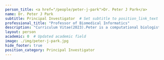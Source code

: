 ```yaml
---
person_title: <a href="/people/peter-j-park">Dr. Peter J Park</a>
name: Dr. Peter J Park
subtitle: Principal Investigator  # Set subtitle to position_link_text
professional_title: "Professor of Biomedical Informatics"
description: "Curriculum Vitae(2023).Peter is a computational biologist in the Department of Biomedical Informatics at Harvard Medical School (HMS), specializing in epigenomics and cancer genomics. He was originally trained in applied mathematics at Harvard (AB/SM, 1994) and Caltech (PhD, 1999), writing his doctoral thesis on numerical analysis of partial differential equations. He became interested in molecular biology and genomics as a postdoctoral fellow in the Department of Biostatistics at the Harvard School of Public Health. He moved to Children's Hospital Boston in 2001 as an instructor at Harvard Medical School and was promoted to an assistant professor in 2006 and to an associate professor in 2010. He became a founding member of the Department of Biomedical Informatics in 2015 and was appointed a full professor in 2016.He is the director of theBioinformatics and Integrative GenomicsPhD program at HMS and a co-leader of theCancer Data Sciences Programat Dana-Farber/Harvard Cancer Center (profile). He is also a member of theDivision of Geneticsat Brigham and Women’s Hospital,Biological and Biomedical Sciences (BBS)PhD program at HMS (profile), and an affiliated member of theHarvard-MIT Division of Health Sciences and Technology. He is an editorial board member of Bioinformatics and formerly an associate editor of BMC Bioinformatics and a member of Faculty of 1000. He was a recipient of the Sloan Research Fellowship in 2010 and the Harvard Medical School Young Mentor Award in 2012.He has given talks at many universities and conferences, including Abcam conference in chromosome rearrangements/epigenetics, Advances in Genome Biology and Technology conference, American Associate for Cancer Research Annual Meeting, AstraZeneca, Beyond the Genome conference, Bioconductor workshop, BioIT conference, Boston University Medical Center, Biopharma Research Council conference, Broad Institute, Brown University, Cambridge Research Institute (UK), CHI Next-generation sequencing conference, Carnegie Mellon/University of Pittsburgh, Dana-Farber Cancer Institute, Duke University, Genentech, Harvard School of Public Health, Harvard Stem Cell Institute Blood symposium, HMS Clinical Bioinformatics Summit, IFOM (Italy), INSERM workshop on epigenomics (France), Indiana University, International Collaboration for Clinical Genomics conference, International Conference on Bioinformatics (Atlanta, Georgia), Isaac Newton Institute for Mathematical Sciences at the University of Cambridge (UK), Italian Genetics Association meeting, Korea Advanced Institute of Science and Technology, Massachusetts General Hospital Cancer Center, MIT, National Institute of Health, New York University, Peking University, Penn State, Pfizer, RIKEN (Japan), Sanofi-Aventis, Samsung Medical Center, Seoul National University, University of Massachusetts Medical Center, University of Michigan, University of North Carolina Chapel Hill, University of Oslo, University of Oxford (UK), University of Pennsylvania, University of Texas, University of Virginia, Southwestern Medical Center, University of Toronto, Wellcome Trust course at the Sanger Center (UK), Yale University.He is an avid fan of classical music (learning from hiswife, on the piano faculty at the New England Conservatory Preparatory School) and spends too much time driving around his teenagers to various activities.Mathematical genealogy:Nicole Oresme, unknownHeinrich von Langenstein, Université de Paris, 1363Johannes von Gmunden, Universität Wien, 1406Georg von Peuerbach, Universität Wien, 1440Johannes Müller Regiomontanus, Universität Leipzig and Universität Wien, 1457Domenico Maria Novara da Ferrara, Università degli Studi di Firenze, 1483Nicolaus Copernicus, Università di Bologna, Università degli Studi di Ferrara and Università degli Studi di Padova, 1499Georg Joachim von Leuchen Rheticus, Martin-Luther-Universität Halle-Wittenberg, 1535Moritz Valentin Steinmetz, Universität Leipzig, 1550Christoph Meurer, Universität Leipzig, 1582Philipp Müller, Universität Leipzig, 1604Erhard Weigel, Universität Leipzig, 1650Gottfried Wilhelm Leibniz, Universität Leipzig, 1666Christian M. von Wolff, Universität Leipzig, 1703Samuel Klingenstierna, Philipps-Universität Marburg, 1728Mårten Strömer, Uppsala Universitet, 1731Frederick Mallet, Uppsala Universitet, 1752Jöns Svanberg, Uppsala Universitet, 1796Emmanuel Gabriel Björling, Uppsala Universitet, 1830Carl Fabian Emanuel Björling, Uppsala Universitet, 1863Anders Wiman, Lund, 1892Arne Beurling, Uppsala Universitet, 1933Goeran Borg, Uppsala Universitet, 1945Heinz-Otto Kreiss, Kungliga Tekniska Högskolan, 1959Björn E. Engquist, Uppsala Universitet, 1975Thomas Y. Hou, UCLA, 1987Peter J. Park, Caltech, 1999The fear of the Lord is the beginning of knowledge.  (Proverbs 1:7)"
layout: person
academic: 0  # Updated academic field
image: ./img/peter-j-park.jpg
hide_footer: true
position_category: Principal Investigator
---
```

